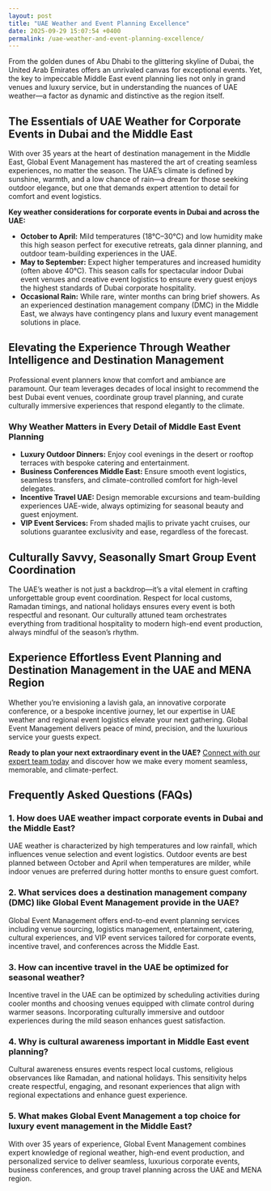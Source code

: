 ```yaml
---
layout: post
title: "UAE Weather and Event Planning Excellence"
date: 2025-09-29 15:07:54 +0400
permalink: /uae-weather-and-event-planning-excellence/
---
```

From the golden dunes of Abu Dhabi to the glittering skyline of Dubai, the United Arab Emirates offers an unrivaled canvas for exceptional events. Yet, the key to impeccable Middle East event planning lies not only in grand venues and luxury service, but in understanding the nuances of UAE weather—a factor as dynamic and distinctive as the region itself.

## The Essentials of UAE Weather for Corporate Events in Dubai and the Middle East

With over 35 years at the heart of destination management in the Middle East, Global Event Management has mastered the art of creating seamless experiences, no matter the season. The UAE’s climate is defined by sunshine, warmth, and a low chance of rain—a dream for those seeking outdoor elegance, but one that demands expert attention to detail for comfort and event logistics.

**Key weather considerations for corporate events in Dubai and across the UAE:**

- **October to April:** Mild temperatures (18°C–30°C) and low humidity make this high season perfect for executive retreats, gala dinner planning, and outdoor team-building experiences in the UAE.
- **May to September:** Expect higher temperatures and increased humidity (often above 40°C). This season calls for spectacular indoor Dubai event venues and creative event logistics to ensure every guest enjoys the highest standards of Dubai corporate hospitality.
- **Occasional Rain:** While rare, winter months can bring brief showers. As an experienced destination management company (DMC) in the Middle East, we always have contingency plans and luxury event management solutions in place.

## Elevating the Experience Through Weather Intelligence and Destination Management

Professional event planners know that comfort and ambiance are paramount. Our team leverages decades of local insight to recommend the best Dubai event venues, coordinate group travel planning, and curate culturally immersive experiences that respond elegantly to the climate.

### Why Weather Matters in Every Detail of Middle East Event Planning

- **Luxury Outdoor Dinners:** Enjoy cool evenings in the desert or rooftop terraces with bespoke catering and entertainment.
- **Business Conferences Middle East:** Ensure smooth event logistics, seamless transfers, and climate-controlled comfort for high-level delegates.
- **Incentive Travel UAE:** Design memorable excursions and team-building experiences UAE-wide, always optimizing for seasonal beauty and guest enjoyment.
- **VIP Event Services:** From shaded majlis to private yacht cruises, our solutions guarantee exclusivity and ease, regardless of the forecast.

## Culturally Savvy, Seasonally Smart Group Event Coordination

The UAE’s weather is not just a backdrop—it’s a vital element in crafting unforgettable group event coordination. Respect for local customs, Ramadan timings, and national holidays ensures every event is both respectful and resonant. Our culturally attuned team orchestrates everything from traditional hospitality to modern high-end event production, always mindful of the season’s rhythm.

## Experience Effortless Event Planning and Destination Management in the UAE and MENA Region

Whether you’re envisioning a lavish gala, an innovative corporate conference, or a bespoke incentive journey, let our expertise in UAE weather and regional event logistics elevate your next gathering. Global Event Management delivers peace of mind, precision, and the luxurious service your guests expect.

**Ready to plan your next extraordinary event in the UAE?** [Connect with our expert team today](https://geventm.com/) and discover how we make every moment seamless, memorable, and climate-perfect.

## Frequently Asked Questions (FAQs)

### 1. How does UAE weather impact corporate events in Dubai and the Middle East?
UAE weather is characterized by high temperatures and low rainfall, which influences venue selection and event logistics. Outdoor events are best planned between October and April when temperatures are milder, while indoor venues are preferred during hotter months to ensure guest comfort.

### 2. What services does a destination management company (DMC) like Global Event Management provide in the UAE?
Global Event Management offers end-to-end event planning services including venue sourcing, logistics management, entertainment, catering, cultural experiences, and VIP event services tailored for corporate events, incentive travel, and conferences across the Middle East.

### 3. How can incentive travel in the UAE be optimized for seasonal weather?
Incentive travel in the UAE can be optimized by scheduling activities during cooler months and choosing venues equipped with climate control during warmer seasons. Incorporating culturally immersive and outdoor experiences during the mild season enhances guest satisfaction.

### 4. Why is cultural awareness important in Middle East event planning?
Cultural awareness ensures events respect local customs, religious observances like Ramadan, and national holidays. This sensitivity helps create respectful, engaging, and resonant experiences that align with regional expectations and enhance guest experience.

### 5. What makes Global Event Management a top choice for luxury event management in the Middle East?
With over 35 years of experience, Global Event Management combines expert knowledge of regional weather, high-end event production, and personalized service to deliver seamless, luxurious corporate events, business conferences, and group travel planning across the UAE and MENA region.

<script type="application/ld+json">
{
  "@context": "https://schema.org",
  "@type": "BlogPosting",
  "headline": "UAE Weather and Event Planning Excellence",
  "description": "Discover how understanding UAE weather enhances Middle East event planning with expert services from Global Event Management, a premier destination management company specializing in corporate events, incentive travel, and luxury experiences across the UAE and MENA region.",
  "image": "https://geventm.com/assets/images/blog/uae-weather-event-planning.jpg",
  "author": {
    "@type": "Person",
    "name": "Global Event Management"
  },
  "publisher": {
    "@type": "Organization",
    "name": "Global Event Management",
    "logo": {
      "@type": "ImageObject",
      "url": "https://geventm.com/assets/images/logo.png"
    }
  },
  "datePublished": "2024-06-01",
  "mainEntityOfPage": {
    "@type": "WebPage",
    "@id": "https://geventm.com/blog/uae-weather-and-event-planning-excellence"
  }
}
</script>

<script type="application/ld+json">
{
  "@context": "https://schema.org",
  "@type": "FAQPage",
  "mainEntity": [
    {
      "@type": "Question",
      "name": "How does UAE weather impact corporate events in Dubai and the Middle East?",
      "acceptedAnswer": {
        "@type": "Answer",
        "text": "UAE weather is characterized by high temperatures and low rainfall, which influences venue selection and event logistics. Outdoor events are best planned between October and April when temperatures are milder, while indoor venues are preferred during hotter months to ensure guest comfort."
      }
    },
    {
      "@type": "Question",
      "name": "What services does a destination management company (DMC) like Global Event Management provide in the UAE?",
      "acceptedAnswer": {
        "@type": "Answer",
        "text": "Global Event Management offers end-to-end event planning services including venue sourcing, logistics management, entertainment, catering, cultural experiences, and VIP event services tailored for corporate events, incentive travel, and conferences across the Middle East."
      }
    },
    {
      "@type": "Question",
      "name": "How can incentive travel in the UAE be optimized for seasonal weather?",
      "acceptedAnswer": {
        "@type": "Answer",
        "text": "Incentive travel in the UAE can be optimized by scheduling activities during cooler months and choosing venues equipped with climate control during warmer seasons. Incorporating culturally immersive and outdoor experiences during the mild season enhances guest satisfaction."
      }
    },
    {
      "@type": "Question",
      "name": "Why is cultural awareness important in Middle East event planning?",
      "acceptedAnswer": {
        "@type": "Answer",
        "text": "Cultural awareness ensures events respect local customs, religious observances like Ramadan, and national holidays. This sensitivity helps create respectful, engaging, and resonant experiences that align with regional expectations and enhance guest experience."
      }
    },
    {
      "@type": "Question",
      "name": "What makes Global Event Management a top choice for luxury event management in the Middle East?",
      "acceptedAnswer": {
        "@type": "Answer",
        "text": "With over 35 years of experience, Global Event Management combines expert knowledge of regional weather, high-end event production, and personalized service to deliver seamless, luxurious corporate events, business conferences, and group travel planning across the UAE and MENA region."
      }
    }
  ]
}
</script>